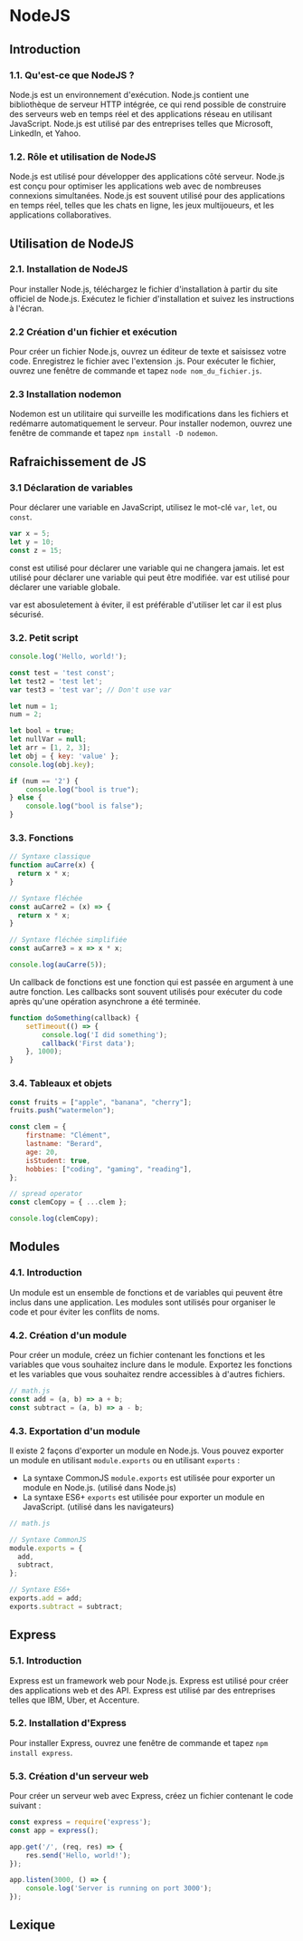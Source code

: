 # NodeJS

## Introduction

### 1.1. Qu'est-ce que NodeJS ?

Node.js est un environnement d'exécution. Node.js contient une bibliothèque de serveur HTTP intégrée, ce qui rend possible de construire des serveurs web en temps réel et des applications réseau en utilisant JavaScript. Node.js est utilisé par des entreprises telles que Microsoft, LinkedIn, et Yahoo.

### 1.2. Rôle et utilisation de NodeJS

Node.js est utilisé pour développer des applications côté serveur. Node.js est conçu pour optimiser les applications web avec de nombreuses connexions simultanées. Node.js est souvent utilisé pour des applications en temps réel, telles que les chats en ligne, les jeux multijoueurs, et les applications collaboratives.

## Utilisation de NodeJS

### 2.1. Installation de NodeJS

Pour installer Node.js, téléchargez le fichier d'installation à partir du site officiel de Node.js. Exécutez le fichier d'installation et suivez les instructions à l'écran.

### 2.2 Création d'un fichier et exécution

Pour créer un fichier Node.js, ouvrez un éditeur de texte et saisissez votre code. Enregistrez le fichier avec l'extension .js. Pour exécuter le fichier, ouvrez une fenêtre de commande et tapez `node nom_du_fichier.js`.

### 2.3 Installation nodemon

Nodemon est un utilitaire qui surveille les modifications dans les fichiers et redémarre automatiquement le serveur. Pour installer nodemon, ouvrez une fenêtre de commande et tapez `npm install -D nodemon`.

## Rafraichissement de JS

### 3.1 Déclaration de variables

Pour déclarer une variable en JavaScript, utilisez le mot-clé `var`, `let`, ou `const`.

```javascript
var x = 5;
let y = 10;
const z = 15;
```

const est utilisé pour déclarer une variable qui ne changera jamais. let est utilisé pour déclarer une variable qui peut être modifiée. var est utilisé pour déclarer une variable globale.

var est abosuletement à éviter, il est préférable d'utiliser let car il est plus sécurisé. 

### 3.2. Petit script

```javascript
console.log('Hello, world!');

const test = 'test const';
let test2 = 'test let'; 
var test3 = 'test var'; // Don't use var

let num = 1;
num = 2;

let bool = true;
let nullVar = null;
let arr = [1, 2, 3];
let obj = { key: 'value' };
console.log(obj.key);

if (num == '2') {
	console.log("bool is true");
} else {
	console.log("bool is false");
}
```

### 3.3. Fonctions

```javascript
// Syntaxe classique
function auCarre(x) {
  return x * x;
}

// Syntaxe fléchée
const auCarre2 = (x) => {
  return x * x;
}

// Syntaxe fléchée simplifiée
const auCarre3 = x => x * x;

console.log(auCarre(5));
```

Un callback de fonctions est une fonction qui est passée en argument à une autre fonction. Les callbacks sont souvent utilisés pour exécuter du code après qu'une opération asynchrone a été terminée.

```javascript
function doSomething(callback) {
	setTimeout(() => {
		console.log('I did something');
		callback('First data');
	}, 1000);
}
```

### 3.4. Tableaux et objets

```javascript
const fruits = ["apple", "banana", "cherry"];
fruits.push("watermelon");

const clem = {
	firstname: "Clément",
	lastname: "Berard",
	age: 20,
	isStudent: true,
	hobbies: ["coding", "gaming", "reading"],
};

// spread operator
const clemCopy = { ...clem };

console.log(clemCopy);
```

## Modules

### 4.1. Introduction

Un module est un ensemble de fonctions et de variables qui peuvent être inclus dans une application. Les modules sont utilisés pour organiser le code et pour éviter les conflits de noms.

### 4.2. Création d'un module

Pour créer un module, créez un fichier contenant les fonctions et les variables que vous souhaitez inclure dans le module. Exportez les fonctions et les variables que vous souhaitez rendre accessibles à d'autres fichiers.

```javascript
// math.js
const add = (a, b) => a + b;
const subtract = (a, b) => a - b;

```

### 4.3. Exportation d'un module

Il existe 2 façons d'exporter un module en Node.js. Vous pouvez exporter un module en utilisant `module.exports` ou en utilisant `exports` :
- La syntaxe CommonJS `module.exports` est utilisée pour exporter un module en Node.js. (utilisé dans Node.js)
- La syntaxe ES6+ `exports` est utilisée pour exporter un module en JavaScript. (utilisé dans les navigateurs)

```javascript
// math.js

// Syntaxe CommonJS
module.exports = {
  add,
  subtract,
};

// Syntaxe ES6+
exports.add = add;
exports.subtract = subtract;
```

## Express

### 5.1. Introduction

Express est un framework web pour Node.js. Express est utilisé pour créer des applications web et des API. Express est utilisé par des entreprises telles que IBM, Uber, et Accenture.

### 5.2. Installation d'Express

Pour installer Express, ouvrez une fenêtre de commande et tapez `npm install express`.

### 5.3. Création d'un serveur web

Pour créer un serveur web avec Express, créez un fichier contenant le code suivant :

```javascript
const express = require('express');
const app = express();

app.get('/', (req, res) => {
	res.send('Hello, world!');
});

app.listen(3000, () => {
	console.log('Server is running on port 3000');
});
```

## Lexique

